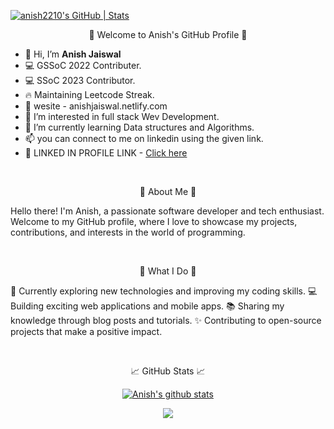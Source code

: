 [![anish2210's GitHub | Stats](https://stats.quine.sh/anish2210/github?theme=dark)](https://quine.sh?utm_source=widgets&utm_campaign=anish2210)

<p align="center">👋 Welcome to Anish's GitHub Profile 👋</p>

- 👋 Hi, I’m **Anish Jaiswal**
- 💻 GSSoC 2022 Contributer.
- 💻 SSoC 2023 Contributor.
- 🔥 Maintaining Leetcode Streak.
- 🧩 wesite - anishjaiswal.netlify.com
- 👀 I’m interested in full stack Wev Development.
- 🌱 I’m currently learning Data structures and Algorithms.
- 📫 you can connect to me on linkedin using the given link.
- 🔗 LINKED IN PROFILE LINK - <a href="https://www.linkedin.com/in/anish-jaiswal"> Click here </a>
  
</p>
<br>
<p align="center">🚀 About Me 🚀</p>

Hello there! I'm Anish, a passionate software developer and tech enthusiast. Welcome to my GitHub profile, where I love to showcase my projects, contributions, and interests in the world of programming.

<br>
<p align="center">💼 What I Do 💼</p>

🌱 Currently exploring new technologies and improving my coding skills.
💻 Building exciting web applications and mobile apps.
📚 Sharing my knowledge through blog posts and tutorials.
✨ Contributing to open-source projects that make a positive impact.

<br>
<p align="center">📈 GitHub Stats 📈</p>

<p align="center">
<a href="https://github.com/anish2210/github-readme-stats"><img align="center" src="https://github-readme-stats.vercel.app/api?username=anish2210&show_icons=true&include_all_commits=true&theme=radical" alt="Anish's github stats" /></a>
</p>
<p align="center">
<a href="https://github.com/anish2210/github-readme-stats"><img align="center" src="https://github-readme-stats.vercel.app/api/top-langs/?username=anish2210&layout=compact&theme=radical" /></a>
</p>
